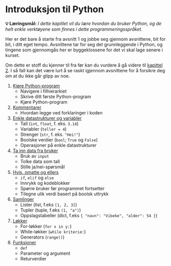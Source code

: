 # Introduksjon til Python

**💡 Læringsmål:** _I dette kapitlet vil du lære hvordan du bruker Python, og de helt enkle verktøyene som finnes i dette programmeringsspråket._

Her er det bare å starte fra avsnitt 1 og jobbe seg gjennom avsnittene, bit for bit, i ditt eget tempo. Avsnittene tar for seg det grunnleggende i Python, og tingene som gjennomgås her er byggeklossene for det vi skal lage senere i kurset.

Om dette er stoff du kjenner til fra før kan du vurdere å gå videre til [kapittel 2](../kap2/). I så fall kan det være lurt å se raskt igjennom avsnittene for å forsikre deg om at du ikke går glipp av noe.

1. [Kjøre Python-program](1_kjøre_pythonprogram.md)
    * Navigere i filhierarkiet
    * Skrive ditt første Python-program
    * Kjøre Python-program
2. [Kommentarer](2_kommentarer.md)
    * Hvordan legge ved forklaringer i koden
3. [Enkle datastrukturer og variabler](3_enkle_datastrukturer_og_variabler.md)
    * Tall (`int`, `float`, f. eks. `3.14`)
    * Variabler (`teller = 4`)
    * Strenger (`str`, f. eks. `"Hei!"`)
    * Boolske verdier  (`bool`; `True` og `False`)
    * Operasjoner på enkle datastrukturer
4. [Ta inn data fra bruker](4_input.md)
    * Bruk av `input`
    * Tolke data som tall
    * Stille ja/nei-spørsmål
5. [Hvis, omatte og ellers](5_hvis_omatte_og_ellers.md)
    * `if`, `elif` og `else`
    * Innrykk og kodeblokker
    * Spørre bruker før programmet fortsetter
    * Tilegne ulik verdi basert på boolsk uttrykk
6. [Samlinger](6_samlinger.md)
    * Lister (list, f.eks `[1, 2, 3]`)
    * Tupler (tuple, f.eks `(1, "a")`)
    * Oppslagstabeller (dict, f.eks `{ "navn": "Vibeke", "alder": 54 }`)
7. [Løkker](7_løkker.md)
    * For-løkker (`for x in y:`)
    * While-løkker (`while kriterie:`)
    * Generators (`range()`)
8. [Funksjoner](8_funksjoner.md)
    * `def`
    * Parameter og argument
    * Returverdier
